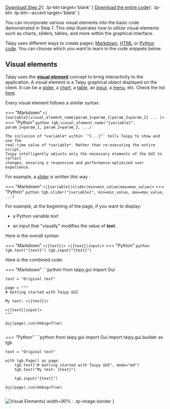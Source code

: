 [Download Step 2](./../src/step_02.zip){: .tp-btn target='blank' }
[Download the entire code](./../src/src.zip){: .tp-btn .tp-btn--accent target='blank' }



You can incorporate various visual elements into the basic code demonstrated in Step 1. 
This step illustrates how to utilize visual elements such as charts, sliders, tables, and
more within the graphical interface.

Taipy uses different ways to create
pages: [Markdown](../../../../manuals/gui/pages/markdown.md),
[HTML](../../../../manuals/gui/pages/html.md) or
[Python code](../../../../manuals/gui/pages/builder.md). You can choose which you want 
to learn in the code snippets below.

## Visual elements

Taipy uses the **[visual element](../../../../manuals/gui/viselements/index.md)** 
concept to bring interactivity to the application. A visual element is a
Taipy graphical object displayed on the client. It can be a
[slider](../../../../manuals/gui/viselements/slider.md), a
[chart](../../../../manuals/gui/viselements/chart.md), a
[table](../../../../manuals/gui/viselements/table.md), an
[input](../../../../manuals/gui/viselements/input.md), a
[menu](../../../../manuals/gui/viselements/menu.md), etc. Check the list
[here](../../../../manuals/gui/viselements/controls.md).

Every visual element follows a similar syntax:

=== "Markdown"
    ```
    <|{variable}|visual_element_name|param_1=param_1|param_2=param_2| ... |>
    ``` 
=== "Python"
    ```python
    tgb.visual_element_name("{variable}", param_1=param_1, param_2=param_2, ...)
    ``` 
    
    The inclusion of *variable* within `"{...}"` tells Taipy to show and use the 
    real-time value of *variable*. Rather than re-executing the entire script, 
    Taipy intelligently adjusts only the necessary elements of the GUI to reflect 
    changes, ensuring a responsive and performance-optimized user experience.

For example, a [slider](../../../../manuals/gui/viselements/slider.md) is written this way :


=== "Markdown"
    ```
    <|{variable}|slider|min=min_value|max=max_value|>
    ``` 
=== "Python"
    ```python
    tgb.slider("{variable}", min=min_value, max=max_value, ...)
    ``` 

For example, at the beginning of the page, if you want to display:

- a Python variable *text*

- an input that "visually" modifies the value of __text__.

Here is the overall syntax:

=== "Markdown"
    ```
    <|{text}|>
    <|{text}|input|>
    ```
=== "Python"
    ```python
    tgb.text("{text}")
    tgb.input("{text}")
    ``` 


Here is the combined code:

=== "Markdown"
    ```python
    from taipy.gui import Gui

    text = "Original text"

    page = """
    # Getting started with Taipy GUI

    My text: <|{text}|>

    <|{text}|input|>
    """

    Gui(page).run(debug=True)
    ```
=== "Python"
    ```python
    from taipy.gui import Gui
    import taipy.gui.builder as tgb

    text = "Original text"

    with tgb.Page() as page:
        tgb.text("# Getting started with Taipy GUI", mode="md")
        tgb.text("My text: {text}")

        tgb.input("{text}")

    Gui(page).run(debug=True)
    ```

![Visual Elements](images/result.png){ width=90% : .tp-image-border }
